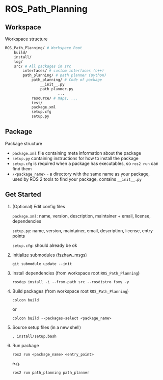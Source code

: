 # ROS_Path_Planning

## Workspace

Workspace structure

```bash
ROS_Path_Planning/ # Workspace Root
	build/
	install/
	log/
	src/ # All packages in src
		interfaces/ # custom interfaces (c++)
		path_planning/ # path planner (python)
			path_planning/ # Code of package
				__init__.py
				path_planner.py
                		...
			resource/ # maps, ...
			test/
			package.xml
			setup.cfg
			setup.py
```

## Package

Package structure

- `package.xml` file containing meta information about the package
- `setup.py` containing instructions for how to install the package
- `setup.cfg` is required when a package has executables, so `ros2 run` can find them
- `/<package_name>` - a directory with the same name as your package, used by ROS 2 tools to find your package, contains `__init__.py`

## Get Started

1. (Optional) Edit config files

   `package.xml`: name, version, description, maintainer + email, license, dependencies

   `setup.py`: name, version, maintainer, email, description, license, entry points

   `setup.cfg`: should already be ok
   
2. Initialize submodules (fszhaw_msgs)

   `git submodule update --init`

3. Install dependencies (from workspace root `ROS_Path_Planning`)

   `rosdep install -i --from-path src --rosdistro foxy -y`

4. Build packages (from workspace root `ROS_Path_Planning`)

   `colcon build`

   or

   `colcon build --packages-select <package_name>`

5. Source setup files (in a new shell)

   `. install/setup.bash`

6. Run package

   `ros2 run <package_name> <entry_point>`

   e.g.

   `ros2 run path_planning path_planner`
